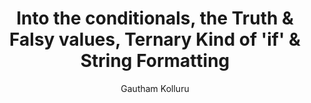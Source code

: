 ---
title: "Into the conditionals, the Truth & Falsy values, Ternary Kind of 'if' & String Formatting"
author: "Gautham Kolluru"
---